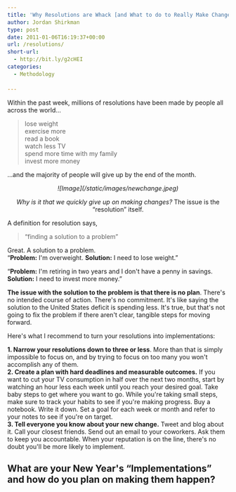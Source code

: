 ```yaml
---
title: 'Why Resolutions are Whack [and What to do to Really Make Change Happen]'
author: Jordan Shirkman
type: post
date: 2011-01-06T16:19:37+00:00
url: /resolutions/
short-url:
  - http://bit.ly/g2cHEI
categories:
  - Methodology

---
```

Within the past week, millions of resolutions have been made by people all across the world…

> lose weight  
> exercise more  
> read a book  
> watch less TV  
> spend more time with my family  
> invest more money

…and the majority of people will give up by the end of the month.

<p style="text-align: center;">
  <em>![Image](/static/images/newchange.jpeg)<br /> </em>
</p>

<p style="text-align: center;">
  <em>Why is it that we quickly give up on making changes? </em>The issue is the &#8220;resolution&#8221; itself.
</p>

A definition for resolution says,

> &#8220;finding a solution to a problem&#8221;

Great. A solution to a problem.  
&#8220;**Problem:** I'm overweight. **Solution:** I need to lose weight.&#8221;

&#8220;**Problem:** I'm retiring in two years and I don't have a penny in savings. **Solution:** I need to invest more money.&#8221;

**The issue with the solution to the problem is that there is no plan**. There's no intended course of action. There's no commitment. It's like saying the solution to the United States deficit is spending less. It's true, but that's not going to fix the problem if there aren't clear, tangible steps for moving forward.

Here's what I recommend to turn your resolutions into implementations:

**1. Narrow your resolutions down to three or less**. More than that is simply impossible to focus on, and by trying to focus on too many you won't accomplish any of them.  
 **2. Create a plan with hard deadlines and measurable outcomes.** If you want to cut your TV consumption in half over the next two months, start by watching an hour less each week until you reach your desired goal. Take baby steps to get where you want to go. While you're taking small steps, make sure to track your habits to see if you're making progress. Buy a notebook. Write it down. Set a goal for each week or month and refer to your notes to see if you're on target.  
 **3. Tell everyone you know about your new change.** Tweet and blog about it. Call your closest friends. Send out an email to your coworkers. Ask them to keep you accountable. When your reputation is on the line, there's no doubt you'll be more likely to implement.

## What are your New Year's &#8220;Implementations&#8221; and how do you plan on making them happen?